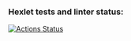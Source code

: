 ### Hexlet tests and linter status:
[![Actions Status](https://github.com/GalinaSlepcova/frontend-project-44/actions/workflows/hexlet-check.yml/badge.svg)](https://github.com/GalinaSlepcova/frontend-project-44/actions)